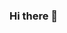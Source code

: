 ### Hi there 👋

<!--
**JazzzFM/JazzzFM** is a ✨ _special_ ✨ repository because its `README.md` (this file) appears on your GitHub profile.

Here are some ideas to get you started:

- 🔭 I’m currently working on Data Science
- 🌱 I’m currently learning R & Python for Machine Learning
- 👯 I’m looking to collaborate on creative proyects with Math and Physics inside
- 🤔 I’m looking for help with Web Development
- 💬 Ask me about R & Python 
- 📫 How to reach me: Jaziel Flores or JazzzFM 
- ⚡ Fun fact: I'm Mathematician but I don't compute on my head
-->
